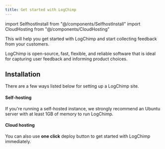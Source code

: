 ```yaml
---
title: Get started with LogChimp
---
```


<!-- components -->

import SelfhostInstall from "@/components/SelfhostInstall"
import CloudHosting from "@/components/CloudHosting"

This will help you get started with LogChimp and start collecting feedback from your customers.

LogChimp is open-source, fast, flexible, and reliable software that is ideal for capturing user feedback and informing product choices.

## Installation

There are a few ways listed below for setting up a LogChimp site.

#### Self-hosting

If you're running a self-hosted instance, we strongly recommend an Ubuntu server with at least 1GB of memory to run LogChimp.

<SelfhostInstall />

#### Cloud hosting

You can also use **one click** deploy button to get started with LogChimp immediately.

<CloudHosting />
